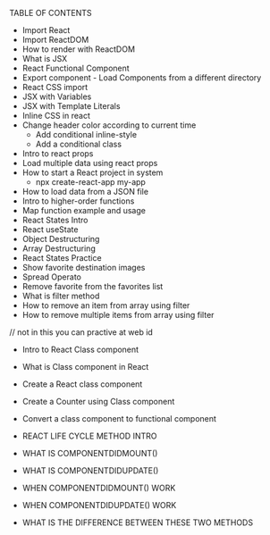 TABLE OF CONTENTS

- Import React
- Import ReactDOM
- How to render with ReactDOM
- What is JSX
- React Functional Component
- Export component - Load Components from a different directory 
- React CSS import
- JSX with Variables
- JSX with Template Literals
- Inline CSS in react
- Change header color according to current time
  - Add conditional inline-style
  - Add a conditional class
- Intro to react props
- Load multiple data using react props
- How to start a React project in system
  - npx create-react-app my-app
-  How to load data from a JSON file
  - Intro to higher-order functions
  - Map function example and usage
- React States Intro
 - React useState
 - Object Destructuring
 - Array Destructuring
- React States Practice
 - Show favorite destination images
 - Spread Operato
- Remove favorite from the favorites list
- What is filter method
- How to remove an item from array using filter
- How to remove multiple items from array using filter


// not in this you can practive at web id

- Intro to React Class component
- What is Class component in React
- Create a React class component
- Create a Counter using Class component
- Convert a class component to functional component

- REACT LIFE CYCLE METHOD INTRO
- WHAT IS COMPONENTDIDMOUNT()
- WHAT IS COMPONENTDIDUPDATE()
- WHEN COMPONENTDIDMOUNT() WORK
- WHEN COMPONENTDIDUPDATE() WORK
- WHAT IS THE DIFFERENCE BETWEEN THESE TWO METHODS